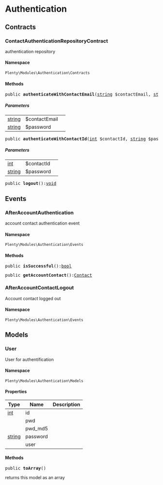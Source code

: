 

# Authentication<a name="authentication_authentication"></a>
    
## Contracts<a name="authentication_authentication_contracts"></a>
### ContactAuthenticationRepositoryContract<a name="authentication_contracts_contactauthenticationrepositorycontract"></a>

authentication repository

#### Namespace

`Plenty\Modules\Authentication\Contracts`



#### Methods

<pre>public <strong>authenticateWithContactEmail</strong>(<a target="_blank" href="http://php.net/string">string</a> $contactEmail, <a target="_blank" href="http://php.net/string">string</a> $password):<a href="miscellaneous#miscellaneous__void">void</a>
</pre>
    

    
##### <strong>Parameters</strong>
    
<table class="table table-condensed">    <tr>
        <td><a target="_blank" href="http://php.net/string">string</a></td>
        <td>$contactEmail</td>
        <td></td>
    </tr>
    <tr>
        <td><a target="_blank" href="http://php.net/string">string</a></td>
        <td>$password</td>
        <td></td>
    </tr>
</table>


<pre>public <strong>authenticateWithContactId</strong>(<a target="_blank" href="http://php.net/int">int</a> $contactId, <a target="_blank" href="http://php.net/string">string</a> $password):<a href="miscellaneous#miscellaneous__void">void</a>
</pre>
    

    
##### <strong>Parameters</strong>
    
<table class="table table-condensed">    <tr>
        <td><a target="_blank" href="http://php.net/int">int</a></td>
        <td>$contactId</td>
        <td></td>
    </tr>
    <tr>
        <td><a target="_blank" href="http://php.net/string">string</a></td>
        <td>$password</td>
        <td></td>
    </tr>
</table>


<pre>public <strong>logout</strong>():<a href="miscellaneous#miscellaneous__void">void</a>
</pre>
    

    
## Events<a name="authentication_authentication_events"></a>
### AfterAccountAuthentication<a name="authentication_events_afteraccountauthentication"></a>

account contact authentication event

#### Namespace

`Plenty\Modules\Authentication\Events`



#### Methods

<pre>public <strong>isSuccessful</strong>():<a target="_blank" href="http://php.net/bool">bool</a></pre>
    

    
<pre>public <strong>getAccountContact</strong>():<a href="account#account_models_contact">Contact</a>
</pre>
    

    

### AfterAccountContactLogout<a name="authentication_events_afteraccountcontactlogout"></a>

Account contact logged out

#### Namespace

`Plenty\Modules\Authentication\Events`


## Models<a name="authentication_authentication_models"></a>
### User<a name="authentication_models_user"></a>

User for authentification

#### Namespace

`Plenty\Modules\Authentication\Models`


#### Properties

<table class="table table-bordered table-striped table-condensed table-hover">
    <thead>
    <tr>
        <th>Type</th>
        <th>Name</th>
        <th>Description</th>
    </tr>
    </thead>
    <tbody><tr>
            <td><a target="_blank" href="http://php.net/int">int</a></td>
            <td>id</td>
            <td></td>
        </tr><tr>
            <td><a href="miscellaneous#miscellaneous__"></a>
</td>
            <td>pwd</td>
            <td></td>
        </tr><tr>
            <td><a href="miscellaneous#miscellaneous__"></a>
</td>
            <td>pwd_md5</td>
            <td></td>
        </tr><tr>
            <td><a target="_blank" href="http://php.net/string">string</a></td>
            <td>password</td>
            <td></td>
        </tr><tr>
            <td><a href="miscellaneous#miscellaneous__"></a>
</td>
            <td>user</td>
            <td></td>
        </tr></tbody>
</table>


#### Methods

<pre>public <strong>toArray</strong>()</pre>
    
returns this model as an array
    
